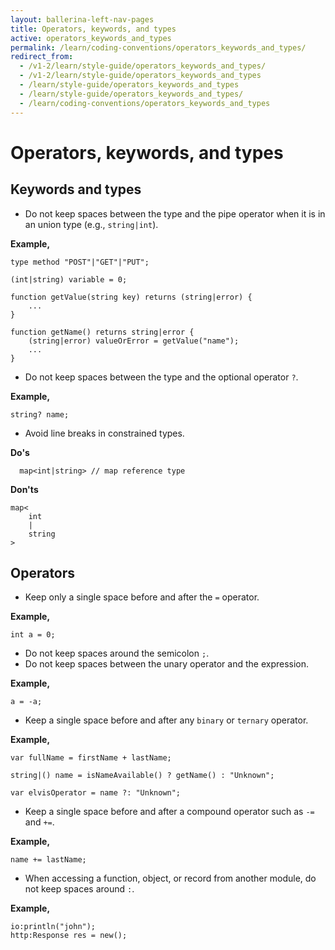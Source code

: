 ```yaml
---
layout: ballerina-left-nav-pages
title: Operators, keywords, and types
active: operators_keywords_and_types
permalink: /learn/coding-conventions/operators_keywords_and_types/
redirect_from:
  - /v1-2/learn/style-guide/operators_keywords_and_types/
  - /v1-2/learn/style-guide/operators_keywords_and_types
  - /learn/style-guide/operators_keywords_and_types
  - /learn/style-guide/operators_keywords_and_types/
  - /learn/coding-conventions/operators_keywords_and_types
---
```


# Operators, keywords, and types

## Keywords and types
* Do not keep spaces between the type and the pipe operator when it is in an union type (e.g., `string|int`).
  
**Example,**

```ballerina
type method "POST"|"GET"|"PUT";
    
(int|string) variable = 0;
  
function getValue(string key) returns (string|error) {
    ...
}
  
function getName() returns string|error {
    (string|error) valueOrError = getValue("name");
    ...
}
```

* Do not keep spaces between the type and the optional operator `?`.
  
**Example,**

```ballerina
string? name;
```

* Avoid line breaks in constrained types.
  
**Do's**

```ballerina
  map<int|string> // map reference type
```
  
**Don'ts**

```ballerina
map<
    int
    |
    string
> 
```

## Operators
* Keep only a single space before and after the `=` operator.
  
**Example,**

```ballerina
int a = 0;
```

* Do not keep spaces around the semicolon `;`.
* Do not keep spaces between the unary operator and the expression.

**Example,**

```ballerina
a = -a;
``` 

* Keep a single space before and after any `binary` or `ternary` operator.

**Example,**

```ballerina
var fullName = firstName + lastName;
  
string|() name = isNameAvailable() ? getName() : "Unknown";
  
var elvisOperator = name ?: "Unknown";
```

* Keep a single space before and after a compound operator such as `-=` and `+=`.

**Example,**

```ballerina
name += lastName;
```

* When accessing a function, object, or record from another module, do not keep spaces around `:`.
  
**Example,**
  
```ballerina
io:println("john");
http:Response res = new();
```
  